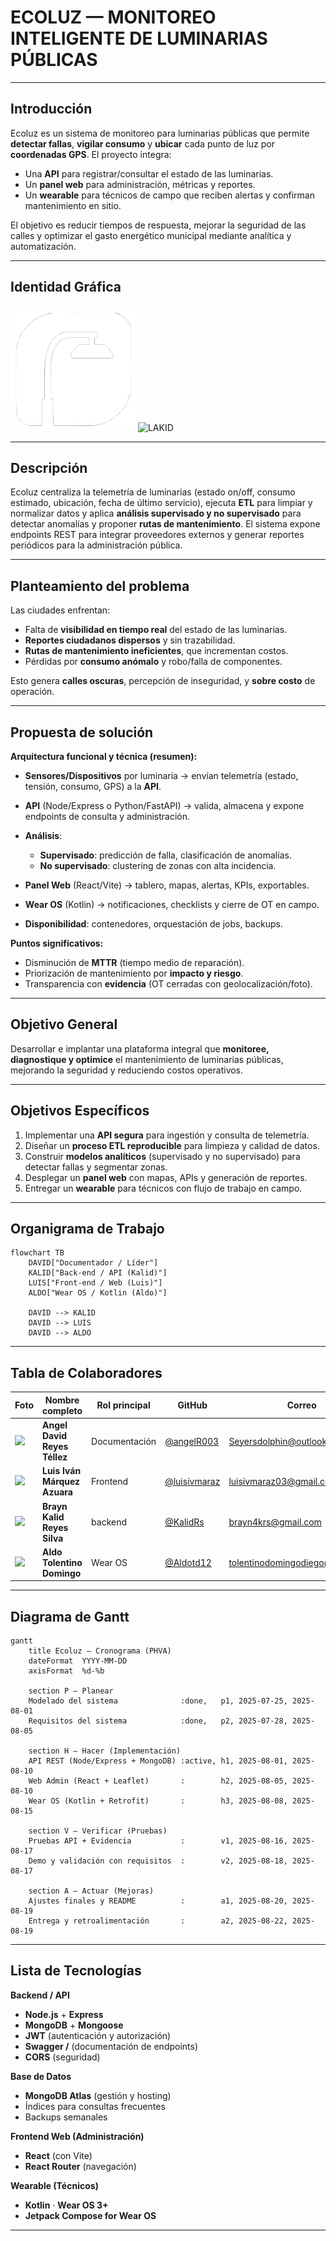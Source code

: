 # ECOLUZ — MONITOREO INTELIGENTE DE LUMINARIAS PÚBLICAS

---

## Introducción
Ecoluz es un sistema de monitoreo para luminarias públicas que permite **detectar fallas**, **vigilar consumo** y **ubicar** cada punto de luz por **coordenadas GPS**. El proyecto integra:
- Una **API** para registrar/consultar el estado de las luminarias.
- Un **panel web** para administración, métricas y reportes.
- Un **wearable** para técnicos de campo que reciben alertas y confirman mantenimiento en sitio.

El objetivo es reducir tiempos de respuesta, mejorar la seguridad de las calles y optimizar el gasto energético municipal mediante analítica y automatización.

---

## Identidad Gráfica

![alt text](image.png)
<img width="200" height="200" alt="LAKID" src="https://github.com/user-attachments/assets/1ac23853-96fa-47a6-bdb6-ffa1669e0ff6" />

---

## Descripción
Ecoluz centraliza la telemetría de luminarias (estado on/off, consumo estimado, ubicación, fecha de último servicio), ejecuta **ETL** para limpiar y normalizar datos y aplica **análisis supervisado y no supervisado** para detectar anomalías y proponer **rutas de mantenimiento**. El sistema expone endpoints REST para integrar proveedores externos y generar reportes periódicos para la administración pública.

---

## Planteamiento del problema
Las ciudades enfrentan:
- Falta de **visibilidad en tiempo real** del estado de las luminarias.
- **Reportes ciudadanos dispersos** y sin trazabilidad.
- **Rutas de mantenimiento ineficientes**, que incrementan costos.
- Pérdidas por **consumo anómalo** y robo/falla de componentes.

Esto genera **calles oscuras**, percepción de inseguridad, y **sobre costo** de operación.

---

## Propuesta de solución
**Arquitectura funcional y técnica (resumen):**
- **Sensores/Dispositivos** por luminaria → envían telemetría (estado, tensión, consumo, GPS) a la **API**.
- **API** (Node/Express o Python/FastAPI) → valida, almacena y expone endpoints de consulta y administración.

- **Análisis**:
  - **Supervisado**: predicción de falla, clasificación de anomalías.
  - **No supervisado**: clustering de zonas con alta incidencia.
- **Panel Web** (React/Vite) → tablero, mapas, alertas, KPIs, exportables.
- **Wear OS** (Kotlin) → notificaciones, checklists y cierre de OT en campo.
- **Disponibilidad**: contenedores, orquestación de jobs, backups.

**Puntos significativos:**
- Disminución de **MTTR** (tiempo medio de reparación).
- Priorización de mantenimiento por **impacto y riesgo**.
- Transparencia con **evidencia** (OT cerradas con geolocalización/foto).

---

## Objetivo General
Desarrollar e implantar una plataforma integral que **monitoree, diagnostique y optimice** el mantenimiento de luminarias públicas, mejorando la seguridad y reduciendo costos operativos.

---

## Objetivos Específicos
1. Implementar una **API segura** para ingestión y consulta de telemetría.
2. Diseñar un **proceso ETL reproducible** para limpieza y calidad de datos.
3. Construir **modelos analíticos** (supervisado y no supervisado) para detectar fallas y segmentar zonas.
4. Desplegar un **panel web** con mapas, APIs y generación de reportes.
5. Entregar un **wearable** para técnicos con flujo de trabajo en campo.


---

## Organigrama de Trabajo
```mermaid
flowchart TB
    DAVID["Documentador / Líder"]
    KALID["Back-end / API (Kalid)"]
    LUIS["Front-end / Web (Luis)"]
    ALDO["Wear OS / Kotlin (Aldo)"]

    DAVID --> KALID
    DAVID --> LUIS
    DAVID --> ALDO
```


---

##  Tabla de Colaboradores

| Foto | Nombre completo | Rol principal | GitHub | Correo |
|---|---|---|---|---|
| <img src="https://avatars.githubusercontent.com/u/0?v=4" width="48"> | **Angel David Reyes Téllez** |   Documentación  | [@angelR003](https://github.com/usuario-github) | Seyersdolphin@outlook.com |
| <img src= "https://avatars.githubusercontent.com/u/141973599?v=4" width="48">  | **Luis Iván Márquez Azuara** | Frontend  | [@luisivmaraz ](https://github.com/luisivmaraz) | luisivmaraz03@gmail.com |
| <img src= "https://avatars.githubusercontent.com/u/115129477?v=4"  width="48"> | **Brayn Kalid Reyes Silva** | backend| [@KalidRs ](https://github.com/KalidRs) | brayn4krs@gmail.com |
| <img src= "https://avatars.githubusercontent.com/u/147024614?v=4"  width="48"> | **Aldo Tolentino Domingo** | Wear OS  | [@Aldotd12 ](https://github.com/Aldotd12) | tolentinodomingodiego@gmail.com |


---

## Diagrama de Gantt


```mermaid
gantt
    title Ecoluz — Cronograma (PHVA)
    dateFormat  YYYY-MM-DD
    axisFormat  %d-%b

    section P — Planear
    Modelado del sistema              :done,   p1, 2025-07-25, 2025-08-01
    Requisitos del sistema            :done,   p2, 2025-07-28, 2025-08-05

    section H — Hacer (Implementación)
    API REST (Node/Express + MongoDB) :active, h1, 2025-08-01, 2025-08-10
    Web Admin (React + Leaflet)       :        h2, 2025-08-05, 2025-08-10
    Wear OS (Kotlin + Retrofit)       :        h3, 2025-08-08, 2025-08-15

    section V — Verificar (Pruebas)
    Pruebas API + Evidencia           :        v1, 2025-08-16, 2025-08-17
    Demo y validación con requisitos  :        v2, 2025-08-18, 2025-08-17

    section A — Actuar (Mejoras)
    Ajustes finales y README          :        a1, 2025-08-20, 2025-08-19
    Entrega y retroalimentación       :        a2, 2025-08-22, 2025-08-19
```

---

##  Lista de Tecnologías

**Backend / API**
- **Node.js** + **Express**
- **MongoDB** + **Mongoose**
- **JWT** (autenticación y autorización)
- **Swagger /** (documentación de endpoints)
- **CORS** (seguridad)

**Base de Datos**
- **MongoDB Atlas** (gestión y hosting)
- Índices para consultas frecuentes
- Backups semanales

**Frontend Web (Administración)**
- **React** (con Vite)
- **React Router** (navegación)


**Wearable (Técnicos)**
- **Kotlin** · **Wear OS 3+**
- **Jetpack Compose for Wear OS**

---
